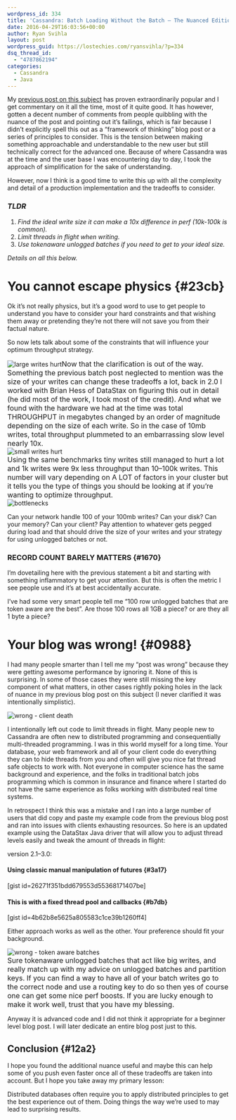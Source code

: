 ```yaml
---
wordpress_id: 334
title: 'Cassandra: Batch Loading Without the Batch — The Nuanced Edition'
date: 2016-04-29T16:03:56+00:00
author: Ryan Svihla
layout: post
wordpress_guid: https://lostechies.com/ryansvihla/?p=334
dsq_thread_id:
  - "4787862194"
categories:
  - Cassandra
  - Java
---
```

<p id="f7a7">
  My <a href="https://lostechies.com/ryansvihla/2014/08/28/cassandra-batch-loading-without-the-batch-keyword/" data-href="https://medium.com/@foundev/cassandra-batch-loading-without-the-batch-keyword-40f00e35e23e#.onf6o98p8">previous post on this subject</a> has proven extraordinarily popular and I get commentary on it all the time, most of it quite good. It has however, gotten a decent number of comments from people quibbling with the nuance of the post and pointing out it’s failings, which is fair because I didn’t explicitly spell this out as a “framework of thinking” blog post or a series of principles to consider. This is the tension between making something approachable and understandable to the new user but still technically correct for the advanced one. Because of where Cassandra was at the time and the user base I was encountering day to day, I took the approach of simplification for the sake of understanding.
</p>

<p id="fb4d">
  However, now I think is a good time to write this up with all the complexity and detail of a production implementation and the tradeoffs to consider.
</p>

### _TLDR_

  1. _Find the ideal write size it can make a 10x difference in perf (10k-100k is common)._
  2. _Limit threads in flight when writing._
  3. _Use tokenaware unlogged batches if you need to get to your ideal size._

_Details on all this below._

# You cannot escape physics {#23cb}

<p id="1466">
  Ok it’s not really physics, but it’s a good word to use to get people to understand you have to consider your hard constraints and that wishing them away or pretending they’re not there will not save you from their factual nature.
</p>

<p id="e744">
  So now lets talk about some of the constraints that will influence your optimum throughput strategy.
</p>

<div>
  <img src="https://cdn-images-1.medium.com/max/1600/0*_JADLLa1R1Noa6Gw.jpg" alt="large writes hurt" data-image-id="0*_JADLLa1R1Noa6Gw.jpg" data-external-src="http://i.imgur.com/7YloSab.jpg" /><span style="font-size: 16px;">Now that the clarification is out of the way. Something the previous batch post neglected to mention was the size of your writes can change these tradeoffs a lot, back in 2.0 I worked with Brian Hess of DataStax on figuring this out in detail (he did most of the work, I took most of the credit). And what we found with the hardware we had at the time was total THROUGHPUT in megabytes changed by an order of magnitude depending on the size of each write. So in the case of 10mb writes, total throughput plummeted to an embarrassing slow level nearly 10x.</span>
</div>

<div>
</div>

<div>
  <img src="https://cdn-images-1.medium.com/max/1600/0*DZevfAvMS0Pl9tnr.jpg" alt="small writes hurt" data-image-id="0*DZevfAvMS0Pl9tnr.jpg" data-external-src="http://i.imgur.com/XYNoQTg.jpg" />
</div>

<div>
  <span style="font-size: 16px;">Using the same benchmarks tiny writes still managed to hurt a lot and 1k writes were 9x less throughput than 10–100k writes. This number will vary depending on A LOT of factors in your cluster but it tells you the type of things you should be looking at if you’re wanting to optimize throughput.</span>
</div>

<div>
  <img src="https://cdn-images-1.medium.com/max/1600/0*tmKbJfaYo4_feKy_.jpg" alt="bottlenecks" data-image-id="0*tmKbJfaYo4_feKy_.jpg" data-external-src="http://i.imgur.com/zoP29qM.jpg" />
</div>

<p id="cca7">
  Can your network handle 100 of your 100mb writes? Can your disk? Can your memory? Can your client? Pay attention to whatever gets pegged during load and that should drive the size of your writes and your strategy for using unlogged batches or not.
</p>

### RECORD COUNT BARELY MATTERS {#1670}

<p id="48b1">
  I’m dovetailing here with the previous statement a bit and starting with something inflammatory to get your attention. But this is often the metric I see people use and it’s at best accidentally accurate.
</p>

<p id="d0f4">
  I’ve had some very smart people tell me “100 row unlogged batches that are token aware are the best”. Are those 100 rows all 1GB a piece? or are they all 1 byte a piece?
</p>

# Your blog was wrong! {#0988}

<p id="384c">
  I had many people smarter than I tell me my “post was wrong” because they were getting awesome performance by ignoring it. None of this is surprising. In some of those cases they were still missing the key component of what matters, in other cases rightly poking holes in the lack of nuance in my previous blog post on this subject (I never clarified it was intentionally simplistic).
</p>

<div>
  <img src="https://cdn-images-1.medium.com/max/1600/0*-fdAtLLPFkuqpB55.jpg" alt="wrong - client death" data-image-id="0*-fdAtLLPFkuqpB55.jpg" data-external-src="http://i.imgur.com/gaA9z4K.jpg" />
</div>

I intentionally left out code to limit threads in flight. Many people new to Cassandra are often new to distributed programming and consequentially multi-threaded programming. I was in this world myself for a long time. Your database, your web framework and all of your client code do everything they can to hide threads from you and often will give you nice fat thread safe objects to work with. Not everyone in computer science has the same background and experience, and the folks in traditional batch jobs programming which is common in insurance and finance where I started do not have the same experience as folks working with distributed real time systems.

<p id="60ed">
  In retrospect I think this was a mistake and I ran into a large number of users that did copy and paste my example code from the previous blog post and ran into issues with clients exhausting resources. So here is an updated example using the DataStax Java driver that will allow you to adjust thread levels easily and tweak the amount of threads in flight:
</p>

<p id="9da3">
  version 2.1–3.0:
</p>

#### Using classic manual manipulation of futures {#3a17}

[gist id=26271f351bdd679553d55368171407be]

#### This is with a fixed thread pool and callbacks {#b7db}

[gist id=4b62b8e5625a805583c1ce39b1260ff4]

<p id="5472">
  Either approach works as well as the other. Your preference should fit your background.
</p>

<div>
  <img src="https://cdn-images-1.medium.com/max/1600/0*oD6iAaOa31e2FMlf.jpg" alt="wrong - token aware batches" data-image-id="0*oD6iAaOa31e2FMlf.jpg" data-external-src="http://i.imgur.com/VrrnQnQ.jpg" />
</div>

<div>
  <span style="font-size: 16px;">Sure tokenaware unlogged batches that act like big writes, and really match up with my advice on unlogged batches and partition keys. If you can find a way to have all of your batch writes go to the correct node and use a routing key to do so then yes of course one can get some nice perf boosts. If you are lucky enough to make it work well, trust that you have my blessing.</span>
</div>

<p id="a48d">
  Anyway it is advanced code and I did not think it appropriate for a beginner level blog post. I will later dedicate an entire blog post just to this.
</p>

## Conclusion {#12a2}

<p id="6e24">
  I hope you found the additional nuance useful and maybe this can help some of you push even faster once all of these tradeoffs are taken into account. But I hope you take away my primary lesson:
</p>

<p id="e337">
  Distributed databases often require you to apply distributed principles to get the best experience out of them. Doing things the way we’re used to may lead to surprising results.
</p>